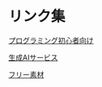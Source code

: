 # リンク集

[プログラミング初心者向け](README-programming-beginner.md)

[生成AIサービス](README-AI-Service.md)

[フリー素材](README-Free-Sozai.md)


